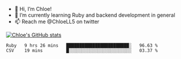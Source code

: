 - 💞️  Hi, I’m Chloe!
- 🌱  I’m currently learning Ruby and backend development in general
- 📫  Reach me @ChloeLL5 on twitter

[![Chloe's GitHub stats](https://github-readme-stats.vercel.app/api?username=chloell5&count_private=true&theme=cobalt&show_icons=true)](https://github.com/anuraghazra/github-readme-stats)

<!--START_SECTION:waka-->
```text
Ruby   9 hrs 26 mins   ████████████████████████░   96.63 % 
CSV    19 mins         █░░░░░░░░░░░░░░░░░░░░░░░░   03.37 % 
```
<!--END_SECTION:waka-->
